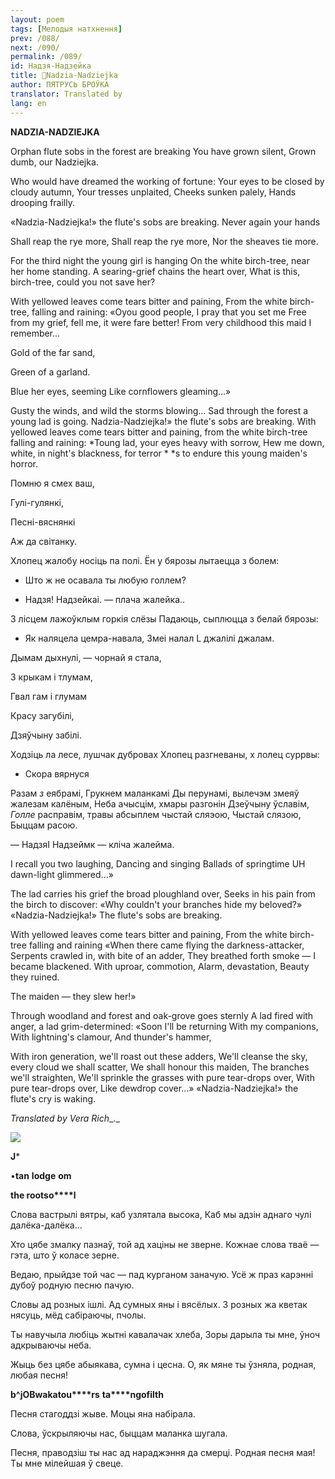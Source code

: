 ```yaml
---
layout: poem
tags: [Мелодыя натхнення]
prev: /088/
next: /090/
permalink: /089/
id: Надзя-Надзейка
title: 🚧Nadzia-Nadziejka
author: ПЯТРУСЬ БРОЎКА
translator: Translated by 
lang: en
---
```



 
**NADZIA-NADZIEJKA**

Orphan flute sobs in the forest are breaking You  have grown silent, Grown dumb, our Nadziejka.

Who would have dreamed the working of fortune: Your eyes to be closed by cloudy autumn, Your tresses unplaited, Cheeks sunken palely, Hands drooping frailly.

«Nadzia-Nadziejka!» the flute's sobs are breaking. Never again your hands

Shall reap the rye more, Shall reap the rye more, Nor  the sheaves tie more.

For  the third night the young girl is hanging On the white birch-tree, near her home standing. A searing-grief chains the heart over, What is this, birch-tree, could you not save her?

With yellowed leaves come tears bitter and paining, From the white birch-tree, falling and raining: «Oyou good people, I pray that you set me Free from my grief, fell me, it were fare better! From very childhood this maid I remember...

Gold of  the far sand,

Green of  a garland.

Blue her eyes, seeming Like cornflowers gleaming...»

Gusty the winds, and wild the storms blowing... Sad through the forest a young lad is going. Nadzia-Nadziejka!» the flute's sobs are breaking. With yellowed leaves come tears bitter and paining, from the white birch-tree falling and raining: *Toung lad, your eyes heavy with sorrow, Hew me down, white, in night's blackness, for terror *  *s to endure this young maiden's horror.

Помню я смех ваш,

Гулі-гулянкі,

Песні-вяснянкі

Аж да світанку.

Хлопец жалобу носіць па полі. Ён у бярозы лытаецца з болем:

* Што ж не осавала ты любую голлем?
    
* Надзя! Надзейкаі. — плача жалейка..
    

3 лісцем лажоўклым горкія слёзы Падаюць, сыплюцца з белай бярозы:

* Як наляцела цемра-навала, Змеі налал L  джалілі джалам.
    

Дымам дыхнулі,  — чорнай я стала,

3 крыкам і тлумам,

Гвал  гам і глумам

Красу загубілі,

Дзяўчыну забілі.

Ходзіць ла лесе, лушчак дубровах Хлопец разгневаны, х лолец суррвы:

* Скора вярнуся
    

Разам _з_  еябрамі, Грукнем маланкамі Ды перунамі, вылечэм змеяў жалезам калёным, Неба ачысцім, хмары разгонін Дзеўчыну ўславім, _Голле_ расправім, травы абсыплем чыстай сляэою, Чыстай слязою, Быццам расою.

— НадзяІ Надзеймк —  кліча жалейма.

I recall  you  two laughing, Dancing and singing Ballads of springtime UH dawn-light glimmered...»

The lad carries his grief the broad ploughland over, Seeks in his pain from the birch to discover: «Why couldn't your branches hide my beloved?» «Nadzia-Nadziejka!» The flute's sobs are breaking.

With yellowed leaves come tears bitter and paining, From  the white birch-tree falling and raining «When there came flying the darkness-attacker, Serpents crawled in, with bite of an adder, They breathed forth smoke — I became blackened. With uproar, commotion, Alarm, devastation, Beauty they ruined.

The maiden — they slew her!»

Through woodland and forest and oak-grove goes sternly A  lad fired with anger, a lad grim-determined: «Soon I'll be returning With my companions, With lightning's clamour, And thunder's hammer,

With iron generation, we'll roast out these adders, We'll cleanse the sky, every cloud we shall scatter, We shall honour this maiden, The branches we'll straighten, We'll sprinkle the grasses with pure tear-drops over, With pure tear-drops over, Like dewdrop cover...» «Nadzia-Nadziejka!» the flute's cry is waking.

_Translated by Vera Rich__._

![](2022-%D0%9C%D1%96%D0%BD%D1%81%D0%BA-%D0%BB%D1%83%D1%87%D0%BD%D0%B0%D1%81%D1%86%D1%8C-%D0%BC%D1%96%D0%BA%D0%BE%D0%BB%D0%B0-%D0%BC%D1%8F%D1%82%D0%BB%D1%96%D1%86%D0%BA%D1%96_html_2f09c602d2476e60.jpg)  

**J***

  

•**tan** **lodge** **om**

  

**the rootso****l**

  

Слова вастрылі вятры, каб узлятала высока, Каб мы адзін аднаго чулі далёка-далёка...

  

Хто цябе змалку пазнаў, той ад хаціны не зверне. Кожнае слова тваё — гэта, што ў коласе зерне.

  

Ведаю, прыйдзе той час — пад курганом заначую. Усё ж праз карэнні дубоў родную песню пачую.

  

Словы ад розных ішлі. Ад сумных яны і вясёлых. 3 розных жа кветак нясуць, мёд сабіраючы, пчолы.

  

Ты навучыла любіць жытні кавалачак хлеба, Зоры дарыла ты мне, ўноч адкрываючы неба.

  

Жыць без цябе абыякава, сумна і цесна. О, як мяне ты ўзняла, родная, любая песня!

  

**b^jOBw****a****ka****to****u****rs** **ta****ngofilth**

  

Песня стагоддзі жыве. Моцы яна набірала.

Слова, ўскрыляючы нас, быццам маланка шугала.

  

Песня, праводзіш ты нас ад нараджэння да смерці. Родная песня мая! Ты мне мілейшая ў свеце.

  
